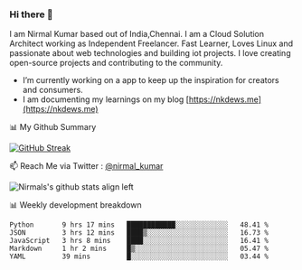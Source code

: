 ### Hi there 👋

 I am Nirmal Kumar based out of India,Chennai. I am a Cloud Solution Architect working as Independent Freelancer. Fast Learner, Loves Linux and passionate about web technologies and building iot projects. I love creating open-source projects and contributing to the community.

- I’m currently working on a app to keep up the inspiration for creators and consumers.
- I am documenting my learnings on my blog [https://nkdews.me](https://nkdews.me)


📊 My Github Summary

[![GitHub Streak](https://github-readme-streak-stats.herokuapp.com?user=nk-gears&theme=dark&hide_border=true&date_format=M%20j%5B%2C%20Y%5D)](https://git.io/streak-stats)


📫 Reach Me via  Twitter : [@nirmal_kumar](https://twitter.com/nirmal_kumar)

![Nirmals's github stats align left](https://github-readme-stats.vercel.app/api?username=nk-gears&show_icons=true)


📊 Weekly development breakdown

<!--START_SECTION:waka-->
```text
Python       9 hrs 17 mins   ████████████░░░░░░░░░░░░░   48.41 % 
JSON         3 hrs 12 mins   ████▒░░░░░░░░░░░░░░░░░░░░   16.73 % 
JavaScript   3 hrs 8 mins    ████░░░░░░░░░░░░░░░░░░░░░   16.41 % 
Markdown     1 hr 2 mins     █▒░░░░░░░░░░░░░░░░░░░░░░░   05.47 % 
YAML         39 mins         █░░░░░░░░░░░░░░░░░░░░░░░░   03.44 % 
```
<!--END_SECTION:waka-->


